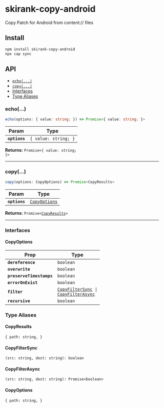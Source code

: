 # skirank-copy-android

Copy Patch for Android from content:// files

## Install

```bash
npm install skirank-copy-android
npx cap sync
```

## API

<docgen-index>

* [`echo(...)`](#echo)
* [`copy(...)`](#copy)
* [Interfaces](#interfaces)
* [Type Aliases](#type-aliases)

</docgen-index>

<docgen-api>
<!--Update the source file JSDoc comments and rerun docgen to update the docs below-->

### echo(...)

```typescript
echo(options: { value: string; }) => Promise<{ value: string; }>
```

| Param         | Type                            |
| ------------- | ------------------------------- |
| **`options`** | <code>{ value: string; }</code> |

**Returns:** <code>Promise&lt;{ value: string; }&gt;</code>

--------------------


### copy(...)

```typescript
copy(options: CopyOptions) => Promise<CopyResults>
```

| Param         | Type                                                |
| ------------- | --------------------------------------------------- |
| **`options`** | <code><a href="#copyoptions">CopyOptions</a></code> |

**Returns:** <code>Promise&lt;<a href="#copyresults">CopyResults</a>&gt;</code>

--------------------


### Interfaces


#### CopyOptions

| Prop                     | Type                                                                                                        |
| ------------------------ | ----------------------------------------------------------------------------------------------------------- |
| **`dereference`**        | <code>boolean</code>                                                                                        |
| **`overwrite`**          | <code>boolean</code>                                                                                        |
| **`preserveTimestamps`** | <code>boolean</code>                                                                                        |
| **`errorOnExist`**       | <code>boolean</code>                                                                                        |
| **`filter`**             | <code><a href="#copyfiltersync">CopyFilterSync</a> \| <a href="#copyfilterasync">CopyFilterAsync</a></code> |
| **`recursive`**          | <code>boolean</code>                                                                                        |


### Type Aliases


#### CopyResults

<code>{ path: string, }</code>


#### CopyFilterSync

<code>(src: string, dest: string): boolean</code>


#### CopyFilterAsync

<code>(src: string, dest: string): Promise&lt;boolean&gt;</code>


#### CopyOptions

<code>{ path: string, }</code>

</docgen-api>
